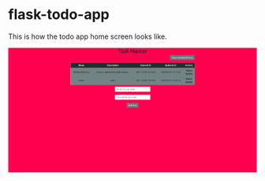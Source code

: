 # flask-todo-app

This is how the todo app home screen looks like.

![Alt text](static/images/home-page-todo.png?raw=true "Todo Home Page Screen Shot")